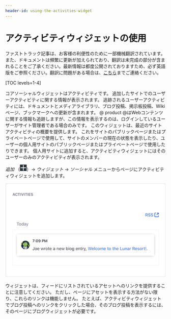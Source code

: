 ```yaml
---
header-id: using-the-activities-widget
---
```


# アクティビティウィジェットの使用

<p class="alert alert-info"><span class="wysiwyg-color-blue120">ファストトラック記事は、お客様の利便性のために一部機械翻訳されています。また、ドキュメントは頻繁に更新が加えられており、翻訳は未完成の部分が含まれることをご了承ください。最新情報は都度公開されておりますため、必ず英語版をご参照ください。翻訳に問題がある場合は、<a href="mailto:support-content-jp@liferay.com">こちら</a>までご連絡ください。</span></p>

[TOC levels=1-4]

コアソーシャルウィジェットはアクティビティです。 追加したサイトでのユーザーアクティビティに関する情報が表示されます。 追跡されるユーザーアクティビティには、ドキュメントとメディアライブラリ、ブログ投稿、掲示板投稿、Wikiページ、ブックマークへの更新が含まれます。 @ product @はWebコンテンツに関する情報も追跡しますが、この情報を表示するのは、ログインしているユーザーがサイト管理者である場合のみです。 このウィジェットは、最近のサイトアクティビティの概要を提供します。 これをサイトのパブリックページまたはプライベートページで使用して、サイトのメンバーの現在の状態を表示したり、ユーザーの個人用サイトのパブリックページまたはプライベートページで使用したりできます。 個人用サイトに追加すると、アクティビティウィジェットにはそのユーザーのみのアクティビティが表示されます。

*追加* （![Add](../../../images/icon-add-app.png)）→ *ウィジェット* → *ソーシャル* メニューからページにアクティビティウィジェットを追加します。

![図1：アクティビティウィジェットには、現在のサイトでのアセット関連のユーザーアクティビティに関する情報が表示されます。](../../../images/activities-widget.png)

ウィジェットは、フィードにリストされているアセットへのリンクを提供することに注意してください。 ただし、ページにアセットを表示する方法がない限り、これらのリンクは機能しません。 たとえば、アクティビティウィジェットでブログ投稿へのリンクをクリックした場合、そのブログ投稿を表示するには、そのページにブログウィジェットが必要です。
